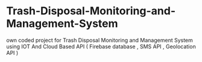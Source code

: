 # Trash-Disposal-Monitoring-and-Management-System
own coded project  for Trash Disposal Monitoring and Management System  using  IOT  And Cloud Based API ( Firebase database , SMS API , Geolocation API )
